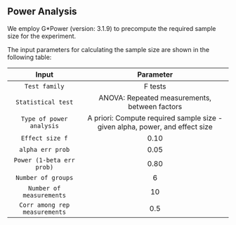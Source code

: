 ## Power Analysis

We employ G*Power (version: 3.1.9) to precompute the required sample size for the experiment.

The input parameters for calculating the sample size are shown in the following table:

|Input| Parameter|
| :---: | :---: |
| `Test family`|F tests|
|`Statistical test`|ANOVA: Repeated measurements, between factors|
| `Type of power analysis`| A priori: Compute required sample size - given alpha, power, and effect size|
|`Effect size f`|0.10|
|`alpha err prob`|0.05|
|`Power (1-beta err prob)`|0.80|
|`Number of groups`|6|
|`Number of measurements`|10|
|`Corr among rep measurements`|0.5|




